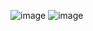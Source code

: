![image](https://github.com/user-attachments/assets/d082b2b9-674d-4139-8b42-9477f410d5a5)
![image](https://github.com/user-attachments/assets/38a253b6-b958-4fee-ab6c-e736a120e543)
